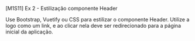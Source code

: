 [M1S11] Ex 2 - Estilização componente Header

Use Bootstrap, Vuetify ou CSS para estilizar o componente Header. Utilize a logo como um link, e ao clicar nela deve ser redirecionado para a página inicial da aplicação.
